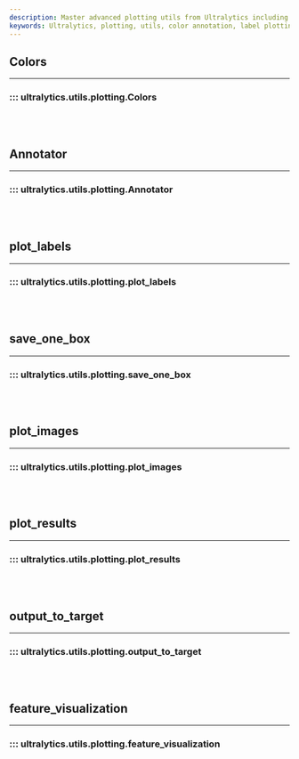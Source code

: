 ```yaml
---
description: Master advanced plotting utils from Ultralytics including color annotations, label and image plotting, and feature visualization.
keywords: Ultralytics, plotting, utils, color annotation, label plotting, image plotting, feature visualization
---
```


## Colors
---
### ::: ultralytics.utils.plotting.Colors
<br><br>

## Annotator
---
### ::: ultralytics.utils.plotting.Annotator
<br><br>

## plot_labels
---
### ::: ultralytics.utils.plotting.plot_labels
<br><br>

## save_one_box
---
### ::: ultralytics.utils.plotting.save_one_box
<br><br>

## plot_images
---
### ::: ultralytics.utils.plotting.plot_images
<br><br>

## plot_results
---
### ::: ultralytics.utils.plotting.plot_results
<br><br>

## output_to_target
---
### ::: ultralytics.utils.plotting.output_to_target
<br><br>

## feature_visualization
---
### ::: ultralytics.utils.plotting.feature_visualization
<br><br>